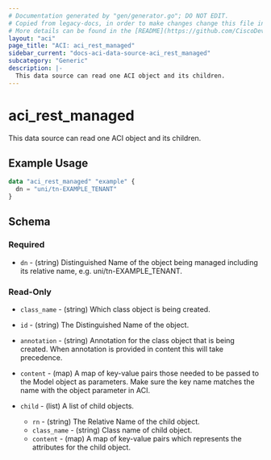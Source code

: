 ```yaml
---
# Documentation generated by "gen/generator.go"; DO NOT EDIT.
# Copied from legacy-docs, in order to make changes change this file in legacy-docs and execute `go generate` from the repository root.
# More details can be found in the [README](https://github.com/CiscoDevNet/terraform-provider-aci/blob/master/README.md).
layout: "aci"
page_title: "ACI: aci_rest_managed"
sidebar_current: "docs-aci-data-source-aci_rest_managed"
subcategory: "Generic"
description: |-
  This data source can read one ACI object and its children.
---
```


# aci_rest_managed #

This data source can read one ACI object and its children.

## Example Usage ##

```terraform
data "aci_rest_managed" "example" {
  dn = "uni/tn-EXAMPLE_TENANT"
}
```

## Schema ##

### Required ###

* `dn` - (string) Distinguished Name of the object being managed including its relative name, e.g. uni/tn-EXAMPLE_TENANT.

### Read-Only ###

* `class_name` - (string) Which class object is being created.
* `id` - (string) The Distinguished Name of the object.
* `annotation` - (string) Annotation for the class object that is being created. When annotation is provided in content this will take precedence.
* `content` - (map) A map of key-value pairs those needed to be passed to the Model object as parameters. Make sure the key name matches the name with the object parameter in ACI.

* `child` - (list) A list of child objects.
  * `rn` - (string) The Relative Name of the child object.
  * `class_name` - (string) Class name of child object.
  * `content` - (map) A map of key-value pairs which represents the attributes for the child object.
